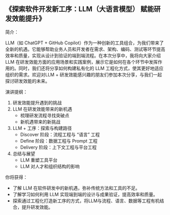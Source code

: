 ## 《探索软件开发新工序：LLM（大语言模型） 赋能研发效能提升》

简介：

LLM（如 ChatGPT + GitHub Copilot）作为一种创新的工具组合，为我们带来了全新的机遇。它能够帮助业务人员和开发者在需求、架构、编码、测试等环节提高效率和质量，实现从设计到验证的端到端流程。在本次分享中，我将向大家介绍 LLM 在研发效能方面的应用场景和实践案例，展示它是如何在各个环节中发挥作用的。同时，我们还将分享如何构建私有化的 LLM 工程化方式，使其更好地适应组织的需求。欢迎对LLM + 研发效能感兴趣的朋友们参加本次分享，与我们一起探讨研发效能的未来。

演讲提纲：

1. 研发效能提升遇到的挑战
2. LLM 在研发效能带来的新机遇
	* 梳理研发流程寻找突破点
	* 新机遇带来的新挑战
3. LLM  + 工序：探索与构建路径
	* Discover 阶段：流程工程与 “语言” 工程
	* Define 	阶段：数据工程与 Prompt 工程
	* Delivery  阶段：上下文工程与平台工程
4. 总结与展望
	* LLM 重塑工具平台
	* LLM 对人才和组织结构的影响

你将获得：

- 了解 LLM 在软件研发中的新机遇，弥补传统方法和工具的不足。
- 了解学习如何利用 LLM 实现端到端的设计与成果验证，提高效率和质量。
- 探索通过工程化打造新工序的方式，将LLM与流程、语言、数据等工程有机结合，提升研发效能。


